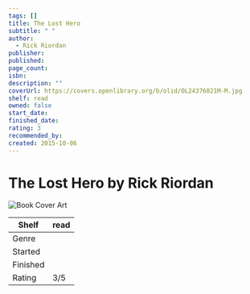 ```yaml
---
tags: []
title: The Lost Hero
subtitle: " "
author:
  - Rick Riordan
publisher: 
published: 
page_count: 
isbn: 
description: ""
coverUrl: https://covers.openlibrary.org/b/olid/OL24376021M-M.jpg
shelf: read
owned: false
start_date: 
finished_date: 
rating: 3
recommended_by: 
created: 2015-10-06
---
```


# The Lost Hero by Rick Riordan

![Book Cover Art](https://covers.openlibrary.org/b/olid/OL24376021M-M.jpg)

| Shelf | read |
| --- | --- |
| Genre |  |
| Started |  |
| Finished |  |
| Rating | 3/5 |


